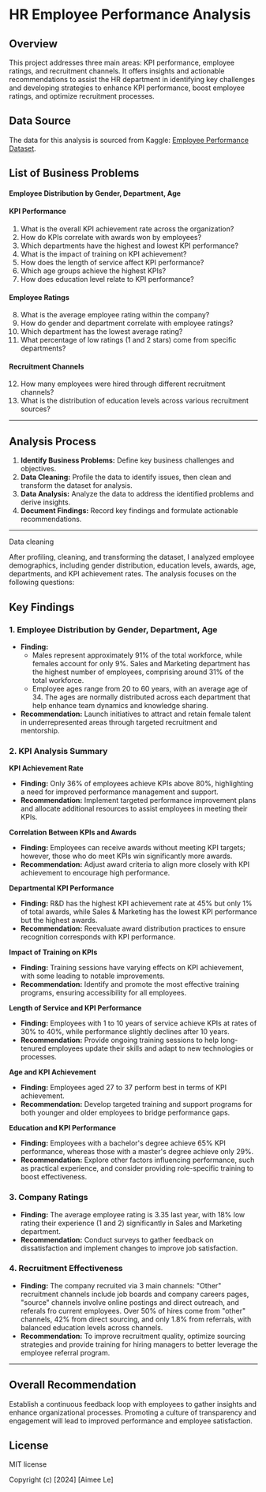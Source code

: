 # HR Employee Performance Analysis

## Overview

This project addresses three main areas: KPI performance, employee ratings, and recruitment channels. It offers insights and actionable recommendations to assist the HR department in identifying key challenges and developing strategies to enhance KPI performance, boost employee ratings, and optimize recruitment processes.

## Data Source

The data for this analysis is sourced from Kaggle: [Employee Performance Dataset](https://www.kaggle.com/datasets/sanjanchaudhari/employees-performance-for-hr-analytics).

## List of Business Problems

#### Employee Distribution by Gender, Department, Age

#### KPI Performance
1. What is the overall KPI achievement rate across the organization?
2. How do KPIs correlate with awards won by employees?
3. Which departments have the highest and lowest KPI performance?
4. What is the impact of training on KPI achievement?
5. How does the length of service affect KPI performance?
6. Which age groups achieve the highest KPIs?
7. How does education level relate to KPI performance?

#### Employee Ratings
8. What is the average employee rating within the company?
9. How do gender and department correlate with employee ratings?
10. Which department has the lowest average rating?
11. What percentage of low ratings (1 and 2 stars) come from specific departments?

#### Recruitment Channels
12. How many employees were hired through different recruitment channels?
13. What is the distribution of education levels across various recruitment sources? 

---

## Analysis Process

1. **Identify Business Problems:** Define key business challenges and objectives.
2. **Data Cleaning:** Profile the data to identify issues, then clean and transform the dataset for analysis.
3. **Data Analysis:** Analyze the data to address the identified problems and derive insights.
4. **Document Findings:** Record key findings and formulate actionable recommendations.

---

Data cleaning

After profiling, cleaning, and transforming the dataset, I analyzed employee demographics, including gender distribution, education levels, awards, age, departments, and KPI achievement rates. The analysis focuses on the following questions:


## Key Findings

### 1. Employee Distribution by Gender, Department, Age
   - **Finding:**
      - Males represent approximately 91% of the total workforce, while females account for only 9%. Sales and Marketing department has the highest number of employees, comprising around 31% of the total workforce.
      - Employee ages range from 20 to 60 years, with an average age of 34. The ages are normally distributed across each department that help enhance team dynamics and knowledge sharing.
   - **Recommendation:** Launch initiatives to attract and retain female talent in underrepresented areas through targeted recruitment and mentorship.

### 2. KPI Analysis Summary
**KPI Achievement Rate**
   - **Finding:** Only 36% of employees achieve KPIs above 80%, highlighting a need for improved performance management and support.
   - **Recommendation:** Implement targeted performance improvement plans and allocate additional resources to assist employees in meeting their KPIs.

**Correlation Between KPIs and Awards**
   - **Finding:** Employees can receive awards without meeting KPI targets; however, those who do meet KPIs win significantly more awards.
   - **Recommendation:** Adjust award criteria to align more closely with KPI achievement to encourage high performance.

**Departmental KPI Performance**
   - **Finding:** R&D has the highest KPI achievement rate at 45% but only 1% of total awards, while Sales & Marketing has the lowest KPI performance but the highest awards.
   - **Recommendation:** Reevaluate award distribution practices to ensure recognition corresponds with KPI performance.

**Impact of Training on KPIs**
   - **Finding:** Training sessions have varying effects on KPI achievement, with some leading to notable improvements.
   - **Recommendation:** Identify and promote the most effective training programs, ensuring accessibility for all employees.

**Length of Service and KPI Performance**
   - **Finding:** Employees with 1 to 10 years of service achieve KPIs at rates of 30% to 40%, while performance slightly declines after 10 years.
   - **Recommendation:** Provide ongoing training sessions to help long-tenured employees update their skills and adapt to new technologies or processes.

**Age and KPI Achievement**
   - **Finding:** Employees aged 27 to 37 perform best in terms of KPI achievement.
   - **Recommendation:** Develop targeted training and support programs for both younger and older employees to bridge performance gaps.

**Education and KPI Performance**
   - **Finding:** Employees with a bachelor's degree achieve 65% KPI performance, whereas those with a master's degree achieve only 29%.
   - **Recommendation:** Explore other factors influencing performance, such as practical experience, and consider providing role-specific training to boost effectiveness.

### 3. Company Ratings
   - **Finding:** The average employee rating is 3.35 last year, with 18% low rating their experience (1 and 2) significantly in Sales and Marketing department. 
   - **Recommendation:** Conduct surveys to gather feedback on dissatisfaction and implement changes to improve job satisfaction.

### 4. Recruitment Effectiveness
   - **Finding:**
      The company recruited via 3 main channels: "Other" recruitment channels include job boards and company careers pages, "source" channels involve online postings and direct outreach, and referals fro current employees. Over 50% of hires come from "other" channels, 42% from direct sourcing, and only 1.8% from referrals, with balanced education levels across channels.
   - **Recommendation:** To improve recruitment quality, optimize sourcing strategies and provide training for hiring managers to better leverage the employee referral program.

---

## Overall Recommendation

Establish a continuous feedback loop with employees to gather insights and enhance organizational processes. Promoting a culture of transparency and engagement will lead to improved performance and employee satisfaction.

## License

MIT license

Copyright (c) [2024] [Aimee Le]
